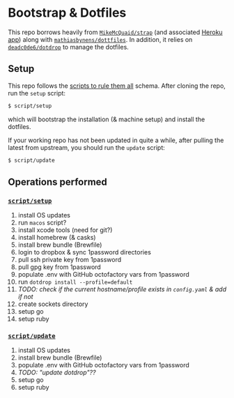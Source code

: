 # Bootstrap & Dotfiles

This repo borrows heavily from [`MikeMcQuaid/strap`](https://github.com/MikeMcQuaid/strap) (and associated [Heroku app](https://macos-strap.herokuapp.com/)) along with [`mathiasbynens/dottfiles`](https://github.com/mathiasbynens/dotfiles).
In addition, it relies on [`deadc0de6/dotdrop`](https://github.com/deadc0de6/dotdrop/) to manage the dotfiles.

## Setup

This repo follows the [scripts to rule them all](https://github.com/github/scripts-to-rule-them-all) schema.
After cloning the repo, run the `setup` script:

```bash
$ script/setup
```

which will bootstrap the installation (& machine setup) and install the dotfiles.

If your working repo has not been updated in quite a while, after pulling the latest from upstream, you should run the `update` script:

```bash
$ script/update
```

## Operations performed

### [`script/setup`](https://github.com/acourtneybrown/dotfiles/blob/master/script/setup)

1. install OS updates
1. run `macos` script?
1. install xcode tools (need for git?)
1. install homebrew (& casks)
1. install brew bundle (Brewfile)
1. login to dropbox & sync 1password directories
1. pull ssh private key from 1password
1. pull gpg key from 1password
1. populate .env with GitHub octofactory vars from 1password
1. run `dotdrop install --profile=default`
1. *TODO: check if the current hostname/profile exists in `config.yaml` & add if not*
1. create sockets directory
1. setup go
1. setup ruby

### [`script/update`](https://github.com/acourtneybrown/dotfiles/blob/master/script/update)

1. install OS updates
1. install brew bundle (Brewfile)
1. populate .env with GitHub octofactory vars from 1password
1. *TODO: "update dotdrop"??*
1. setup go
1. setup ruby